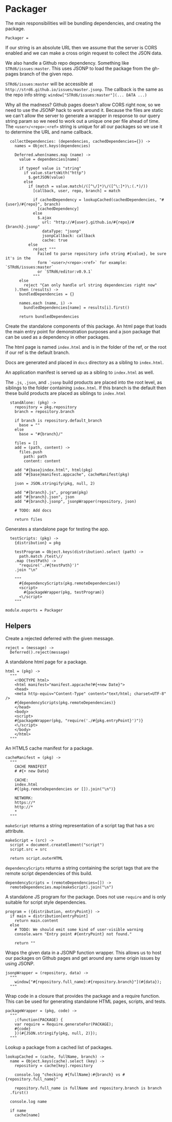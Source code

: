 Packager
========

The main responsibilities will be bundling dependencies, and creating the
package.

    Packager =

If our string is an absolute URL then we assume that the server is CORS enabled
and we can make a cross origin request to collect the JSON data.

We also handle a Github repo dependency. Something like `STRd6/issues:master`.
This uses JSONP to load the package from the gh-pages branch of the given repo.

`STRd6/issues:master` will be accessible at `http://strd6.github.io/issues/master.jsonp`.
The callback is the same as the repo info string: `window["STRd6/issues:master"](... DATA ...)`

Why all the madness? Github pages doesn't allow CORS right now, so we need to use
the JSONP hack to work around it. Because the files are static we can't allow the
server to generate a wrapper in response to our query string param so we need to
work out a unique one per file ahead of time. The `<user>/<repo>:<ref>` string is
unique for all our packages so we use it to determine the URL and name callback.

      collectDependencies: (dependencies, cachedDependencies={}) ->
        names = Object.keys(dependencies)

        Deferred.when(names.map (name) ->
          value = dependencies[name]

          if typeof value is "string"
            if value.startsWith("http")
              $.getJSON(value)
            else
              if (match = value.match(/([^\/]*)\/([^\:]*)\:(.*)/))
                [callback, user, repo, branch] = match

                if cachedDependency = lookupCached(cachedDependencies, "#{user}/#{repo}", branch)
                  [cachedDependency]
                else
                  $.ajax
                    url: "http://#{user}.github.io/#{repo}/#{branch}.jsonp"
                    dataType: "jsonp"
                    jsonpCallback: callback
                    cache: true
              else
                reject """
                  Failed to parse repository info string #{value}, be sure it's in the
                  form `<user>/<repo>:<ref>` for example: `STRd6/issues:master`
                  or `STRd6/editor:v0.9.1`
                """
          else
            reject "Can only handle url string dependencies right now"
        ).then (results) ->
          bundledDependencies = {}

          names.each (name, i) ->
            bundledDependencies[name] = results[i].first()

          return bundledDependencies

Create the standalone components of this package. An html page that loads the
main entry point for demonstration purposes and a json package that can be
used as a dependency in other packages.

The html page is named `index.html` and is in the folder of the ref, or the root
if our ref is the default branch.

Docs are generated and placed in `docs` directory as a sibling to `index.html`.

An application manifest is served up as a sibling to `index.html` as well.

The `.js`, `.json`, and `.jsonp` build products are placed into the root level,
as siblings to the folder containing `index.html`. If this branch is the default
then these build products are placed as siblings to `index.html`

      standAlone: (pkg) ->
        repository = pkg.repository
        branch = repository.branch

        if branch is repository.default_branch
          base = ""
        else
          base = "#{branch}/"

        files = []
        add = (path, content) ->
          files.push
            path: path
            content: content

        add "#{base}index.html", html(pkg)
        add "#{base}manifest.appcache", cacheManifest(pkg)

        json = JSON.stringify(pkg, null, 2)

        add "#{branch}.js", program(pkg)
        add "#{branch}.json", json
        add "#{branch}.jsonp", jsonpWrapper(repository, json)

        # TODO: Add docs

        return files

Generates a standalone page for testing the app.

      testScripts: (pkg) ->
        {distribution} = pkg

        testProgram = Object.keys(distribution).select (path) ->
          path.match /test\//
        .map (testPath) ->
          "require('./#{testPath}')"
        .join "\n"

        """
          #{dependencyScripts(pkg.remoteDependencies)}
          <script>
            #{packageWrapper(pkg, testProgram)}
          <\/script>
        """

    module.exports = Packager

Helpers
-------

Create a rejected deferred with the given message.

    reject = (message) ->
      Deferred().reject(message)

A standalone html page for a package.

    html = (pkg) ->
      """
        <!DOCTYPE html>
        <html manifest="manifest.appcache?#{+new Date}">
        <head>
        <meta http-equiv="Content-Type" content="text/html; charset=UTF-8" />
        #{dependencyScripts(pkg.remoteDependencies)}
        </head>
        <body>
        <script>
        #{packageWrapper(pkg, "require('./#{pkg.entryPoint}')")}
        <\/script>
        </body>
        </html>
      """

An HTML5 cache manifest for a package.

    cacheManifest = (pkg) ->
      """
        CACHE MANIFEST
        # #{+ new Date}

        CACHE:
        index.html
        #{(pkg.remoteDependencies or []).join("\n")}

        NETWORK:
        https://*
        http://*
        *
      """

`makeScript` returns a string representation of a script tag that has a src
attribute.

    makeScript = (src) ->
      script = document.createElement("script")
      script.src = src

      return script.outerHTML

`dependencyScripts` returns a string containing the script tags that are
the remote script dependencies of this build.

    dependencyScripts = (remoteDependencies=[]) ->
      remoteDependencies.map(makeScript).join("\n")

A standalone JS program for the package. Does not use `require` and is only
suitable for script style dependencies.

    program = ({distribution, entryPoint}) ->
      if main = distribution[entryPoint]
        return main.content
      else
        # TODO: We should emit some kind of user-visible warning
        console.warn "Entry point #{entryPoint} not found."

        return ""

Wraps the given data in a JSONP function wrapper. This allows us to host our
packages on Github pages and get around any same origin issues by using JSONP.

    jsonpWrapper = (repository, data) ->
      """
        window["#{repository.full_name}:#{repository.branch}"](#{data});
      """

Wrap code in a closure that provides the package and a require function. This
can be used for generating standalone HTML pages, scripts, and tests.

    packageWrapper = (pkg, code) ->
      """
        ;(function(PACKAGE) {
        var require = Require.generateFor(PACKAGE);
        #{code}
        })(#{JSON.stringify(pkg, null, 2)});
      """

Lookup a package from a cached list of packages.

    lookupCached = (cache, fullName, branch) ->
      name = Object.keys(cache).select (key) ->
        repository = cache[key].repository
        
        console.log "checking #{fullName}:#{branch} vs #{repository.full_name}"

        repository.full_name is fullName and repository.branch is branch
      .first()

      console.log name

      if name
        cache[name]
